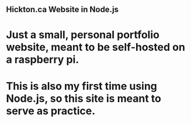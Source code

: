 ## Hickton.ca Website in Node.js

# Just a small, personal portfolio website, meant to be self-hosted on a raspberry pi.
# This is also my first time using Node.js, so this site is meant to serve as practice.
